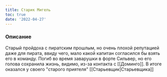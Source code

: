 ```yaml
---
title: Старик Мигель
toc: true
date: '2022-04-27'
---
```


### Описание
Старый пройдоха с пиратским прошлым, но очень плохой репутацией даже для пирата, ввиду чего, мало какой капитан согласился бы взять его в команду.
Погиб во время заварушки в форте Сильвер, но его голова сохранила жизнь, видимо, из-за контакта с [[Доминго]]. В итоге оказался у своего "старого приятеля" [[Старьевщик|Старьевщика]]